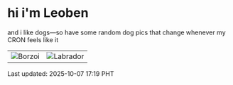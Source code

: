 # hi i'm Leoben

and i like dogs—so have some random dog pics that change whenever my CRON feels like it

|  |  |
|--------|----------|
| ![Borzoi](https://random-dog-vercel.vercel.app/api/random-borzoi?v=1759828745) | ![Labrador](https://random-dog-vercel.vercel.app/api/random-labrador?v=1759828745) |

Last updated: 2025-10-07 17:19 PHT
